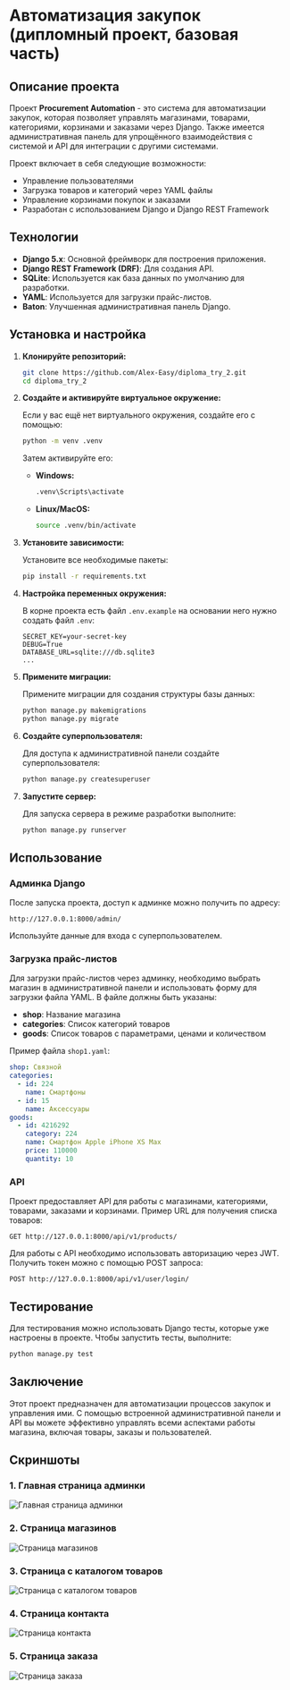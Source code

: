 
# Автоматизация закупок (дипломный проект, базовая часть)

## Описание проекта

Проект **Procurement Automation** - это система для автоматизации закупок, которая позволяет управлять магазинами, товарами, категориями, корзинами и заказами через Django. Также имеется административная панель для упрощённого взаимодействия с системой и API для интеграции с другими системами.

Проект включает в себя следующие возможности:

- Управление пользователями
- Загрузка товаров и категорий через YAML файлы
- Управление корзинами покупок и заказами
- Разработан с использованием Django и Django REST Framework

## Технологии

- **Django 5.x**: Основной фреймворк для построения приложения.
- **Django REST Framework (DRF)**: Для создания API.
- **SQLite**: Используется как база данных по умолчанию для разработки.
- **YAML**: Используется для загрузки прайс-листов.
- **Baton**: Улучшенная административная панель Django.

## Установка и настройка

1. **Клонируйте репозиторий:**

   ```bash
   git clone https://github.com/Alex-Easy/diploma_try_2.git
   cd diploma_try_2
   ```

2. **Создайте и активируйте виртуальное окружение:**

   Если у вас ещё нет виртуального окружения, создайте его с помощью:

   ```bash
   python -m venv .venv
   ```

   Затем активируйте его:

   - **Windows:**

     ```bash
     .venv\Scripts\activate
     ```

   - **Linux/MacOS:**

     ```bash
     source .venv/bin/activate
     ```

3. **Установите зависимости:**

   Установите все необходимые пакеты:

   ```bash
   pip install -r requirements.txt
   ```

4. **Настройка переменных окружения:**

   В корне проекта есть файл `.env.example` на основании него нужно создать файл `.env`:

   ```env
   SECRET_KEY=your-secret-key
   DEBUG=True
   DATABASE_URL=sqlite:///db.sqlite3
   ...
   ```

5. **Примените миграции:**

   Примените миграции для создания структуры базы данных:

   ```bash
   python manage.py makemigrations
   python manage.py migrate
   ```

6. **Создайте суперпользователя:**

   Для доступа к административной панели создайте суперпользователя:

   ```bash
   python manage.py createsuperuser
   ```

7. **Запустите сервер:**

   Для запуска сервера в режиме разработки выполните:

   ```bash
   python manage.py runserver
   ```

## Использование

### Админка Django

После запуска проекта, доступ к админке можно получить по адресу:

```
http://127.0.0.1:8000/admin/
```

Используйте данные для входа с суперпользователем.

### Загрузка прайс-листов

Для загрузки прайс-листов через админку, необходимо выбрать магазин в административной панели и использовать форму для загрузки файла YAML. В файле должны быть указаны:

- **shop**: Название магазина
- **categories**: Список категорий товаров
- **goods**: Список товаров с параметрами, ценами и количеством

Пример файла `shop1.yaml`:

```yaml
shop: Связной
categories:
  - id: 224
    name: Смартфоны
  - id: 15
    name: Аксессуары
goods:
  - id: 4216292
    category: 224
    name: Смартфон Apple iPhone XS Max
    price: 110000
    quantity: 10
```

### API

Проект предоставляет API для работы с магазинами, категориями, товарами, заказами и корзинами. Пример URL для получения списка товаров:

```
GET http://127.0.0.1:8000/api/v1/products/
```

Для работы с API необходимо использовать авторизацию через JWT. Получить токен можно с помощью POST запроса:

```
POST http://127.0.0.1:8000/api/v1/user/login/
```

## Тестирование

Для тестирования можно использовать Django тесты, которые уже настроены в проекте. Чтобы запустить тесты, выполните:

```bash
python manage.py test
```

## Заключение

Этот проект предназначен для автоматизации процессов закупок и управления ими. С помощью встроенной административной панели и API вы можете эффективно управлять всеми аспектами работы магазина, включая товары, заказы и пользователей.

## Скриншоты

### 1. Главная страница админки
![Главная страница админки](screenshots/screen_1.png)


### 2. Страница магазинов
![Страница магазинов](screenshots/screen_2.png)

### 3. Страница с каталогом товаров
![Страница с каталогом товаров](screenshots/screen_3.png)

### 4. Страница контакта
![Страница контакта](screenshots/screen_4.png)

### 5. Страница заказа
![Страница заказа](screenshots/screen_5.png)